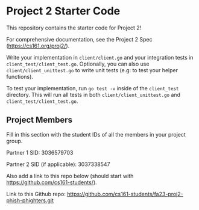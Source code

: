 # Project 2 Starter Code

This repository contains the starter code for Project 2!

For comprehensive documentation, see the Project 2 Spec (https://cs161.org/proj2/).

Write your implementation in `client/client.go` and your integration tests in `client_test/client_test.go`. Optionally, you can also use `client/client_unittest.go` to write unit tests (e.g: to test your helper functions).

To test your implementation, run `go test -v` inside of the `client_test` directory. This will run all tests in both `client/client_unittest.go` and `client_test/client_test.go`.

## Project Members

Fill in this section with the student IDs of all the members in your project group.

Partner 1 SID: 3036579703

Partner 2 SID (if applicable): 3037338547

Also add a link to this repo below (should start with https://github.com/cs161-students/).

Link to this Github repo: https://github.com/cs161-students/fa23-proj2-phish-phighters.git
